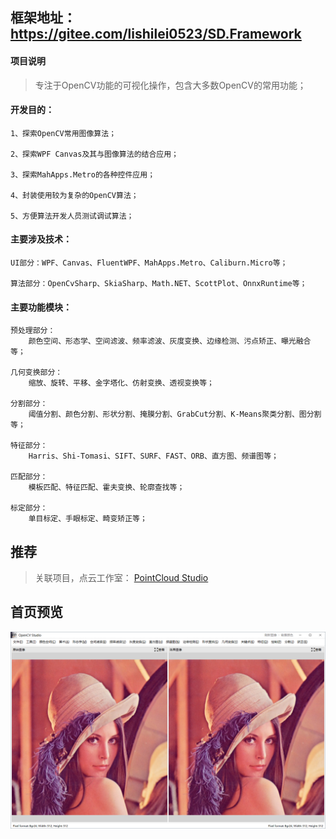 ## 框架地址：https://gitee.com/lishilei0523/SD.Framework

#### 项目说明
> 专注于OpenCV功能的可视化操作，包含大多数OpenCV的常用功能；

#### 开发目的：
    1、探索OpenCV常用图像算法；

    2、探索WPF Canvas及其与图像算法的结合应用；

    3、探索MahApps.Metro的各种控件应用；

    4、封装使用较为复杂的OpenCV算法；
    
    5、方便算法开发人员测试调试算法；

#### 主要涉及技术：
    UI部分：WPF、Canvas、FluentWPF、MahApps.Metro、Caliburn.Micro等；

    算法部分：OpenCvSharp、SkiaSharp、Math.NET、ScottPlot、OnnxRuntime等；

#### 主要功能模块：
    预处理部分：
        颜色空间、形态学、空间滤波、频率滤波、灰度变换、边缘检测、污点矫正、曝光融合等；

    几何变换部分：
        缩放、旋转、平移、金字塔化、仿射变换、透视变换等；

    分割部分：
        阈值分割、颜色分割、形状分割、掩膜分割、GrabCut分割、K-Means聚类分割、图分割等；

    特征部分：
        Harris、Shi-Tomasi、SIFT、SURF、FAST、ORB、直方图、频谱图等；

    匹配部分：
        模板匹配、特征匹配、霍夫变换、轮廓查找等；

    标定部分：
        单目标定、手眼标定、畸变矫正等；

## 推荐

> 关联项目，点云工作室：
> [PointCloud Studio](https://gitee.com/lishilei0523/PointCloud-Studio)

## 首页预览
![Index](assets/Index.png)

